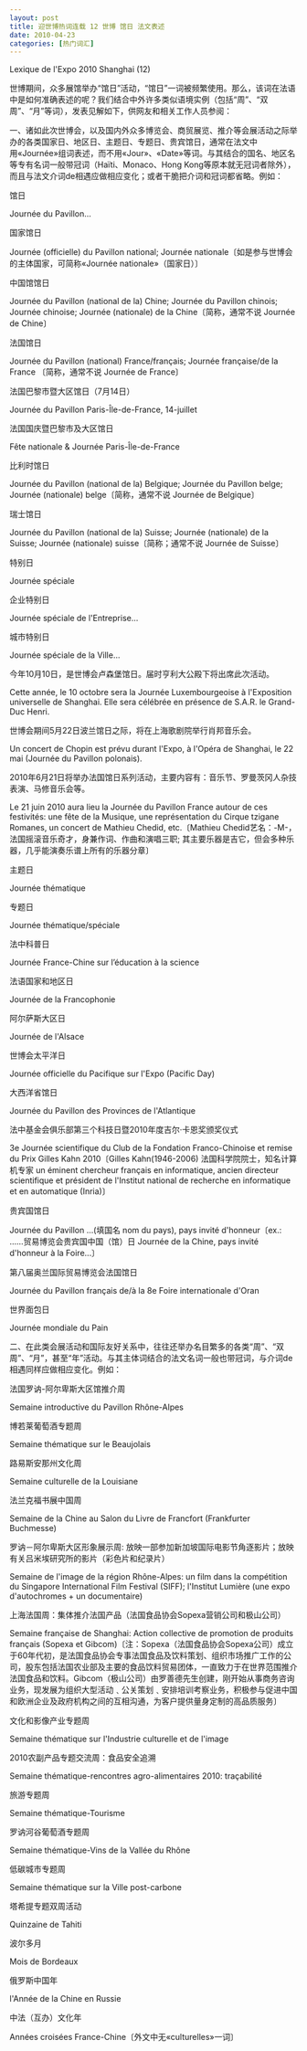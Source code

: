 ```yaml
---
layout: post
title: 迎世博热词连载 12 世博 馆日 法文表述
date: 2010-04-23
categories: [热门词汇]  
---
```


Lexique de l'Expo 2010 Shanghai (12)

世博期间，众多展馆举办“馆日”活动，“馆日”一词被频繁使用。那么，该词在法语中是如何准确表述的呢？我们结合中外许多类似语境实例（包括“周”、“双周”、“月”等词），发表见解如下，供网友和相关工作人员参阅：

一、诸如此次世博会，以及国内外众多博览会、商贸展览、推介等会展活动之际举办的各类国家日、地区日、主题日、专题日、贵宾馆日，通常在法文中用«Journée»组词表述，而不用«Jour»、«Date»等词。与其结合的国名、地区名等专有名词一般带冠词（Haïti、Monaco、Hong Kong等原本就无冠词者除外），而且与法文介词de相遇应做相应变化；或者干脆把介词和冠词都省略。例如：

馆日

Journée du Pavillon...

国家馆日

Journée (officielle) du Pavillon national; Journée nationale〔如是参与世博会的主体国家，可简称«Journée nationale»（国家日）〕

中国馆馆日

Journée du Pavillon (national de la) Chine; Journée du Pavillon chinois; Journée chinoise; Journée (nationale) de la Chine〔简称，通常不说 Journée de Chine〕

法国馆日

Journée du Pavillon (national) France/français; Journée française/de la France 〔简称，通常不说 Journée de France〕

法国巴黎市暨大区馆日（7月14日）

Journée du Pavillon Paris-Île-de-France, 14-juillet

法国国庆暨巴黎市及大区馆日

Fête nationale & Journée Paris-Île-de-France



比利时馆日

Journée du Pavillon (national de la) Belgique; Journée du Pavillon belge; Journée (nationale) belge〔简称，通常不说 Journée de Belgique〕

瑞士馆日

Journée du Pavillon (national de la) Suisse; Journée (nationale) de la Suisse; Journée (nationale) suisse〔简称；通常不说 Journée de Suisse〕

特别日

Journée spéciale

企业特别日

Journée spéciale de l'Entreprise...

城市特别日

Journée spéciale de la Ville...

今年10月10日，是世博会卢森堡馆日。届时亨利大公殿下将出席此次活动。

Cette année, le 10 octobre sera la Journée Luxembourgeoise à l'Exposition universelle de Shanghai. Elle sera célébrée en présence de S.A.R. le Grand-Duc Henri.

世博会期间5月22日波兰馆日之际，将在上海歌剧院举行肖邦音乐会。

Un concert de Chopin est prévu durant l'Expo, à l'Opéra de Shanghai, le 22 mai (Journée du Pavillon polonais).

2010年6月21日将举办法国馆日系列活动，主要内容有：音乐节、罗曼茨冈人杂技表演、马修音乐会等。

Le 21 juin 2010 aura lieu la Journée du Pavillon France autour de ces festivités: une fête de la Musique, une représentation du Cirque tzigane Romanes, un concert de Mathieu Chedid, etc.〔Mathieu Chedid艺名：-M-，法国摇滚音乐奇才，身兼作词、作曲和演唱三职; 其主要乐器是吉它，但会多种乐器，几乎能演奏乐谱上所有的乐器分章〕

主题日

Journée thématique

专题日

Journée thématique/spéciale

法中科普日

Journée France-Chine sur l’éducation à la science

法语国家和地区日

Journée de la Francophonie

阿尔萨斯大区日

Journée de l'Alsace

世博会太平洋日

Journée officielle du Pacifique sur l'Expo (Pacific Day)

大西洋省馆日

Journée du Pavillon des Provinces de l'Atlantique

法中基金会俱乐部第三个科技日暨2010年度吉尔·卡恩奖颁奖仪式

3e Journée scientifique du Club de la Fondation Franco-Chinoise et remise du Prix Gilles Kahn 2010〔Gilles Kahn(1946-2006) 法国科学院院士，知名计算机专家 un éminent chercheur français en informatique, ancien directeur scientifique et président de l'Institut national de recherche en informatique et en automatique (Inria)〕

贵宾国馆日

Journée du Pavillon ...(填国名 nom du pays), pays invité d'honneur〔ex.: ……贸易博览会贵宾国中国（馆）日 Journée de la Chine, pays invité d'honneur à la Foire...〕

第八届奥兰国际贸易博览会法国馆日

Journée du Pavillon français de/à la 8e Foire internationale d'Oran

世界面包日

Journée mondiale du Pain

二、在此类会展活动和国际友好关系中，往往还举办名目繁多的各类“周”、“双周”、“月”，甚至“年”活动。与其主体词结合的法文名词一般也带冠词，与介词de相遇同样应做相应变化。例如：



法国罗讷-阿尔卑斯大区馆推介周

Semaine introductive du Pavillon Rhône-Alpes

博若莱葡萄酒专题周

Semaine thématique sur le Beaujolais

路易斯安那州文化周

Semaine culturelle de la Louisiane

法兰克福书展中国周

Semaine de la Chine au Salon du Livre de Francfort (Frankfurter Buchmesse)

罗讷－阿尔卑斯大区形象展示周: 放映一部参加新加坡国际电影节角逐影片；放映有关吕米埃研究所的影片（彩色片和纪录片）

Semaine de l'image de la région Rhône-Alpes: un film dans la compétition du Singapore International Film Festival (SIFF); l'Institut Lumière (une expo d'autochromes + un documentaire)

上海法国周：集体推介法国产品（法国食品协会Sopexa营销公司和极山公司）

Semaine française de Shanghai: Action collective de promotion de produits français (Sopexa et Gibcom)〔注：Sopexa（法国食品协会Sopexa公司）成立于60年代初，是法国食品协会专事法国食品及饮料策划、组织市场推广工作的公司，股东包括法国农业部及主要的食品饮料贸易团体，一直致力于在世界范围推介法国食品和饮料。Gibcom（极山公司）由罗善德先生创建，刚开始从事商务咨询业务，现发展为组织大型活动﹑公关策划﹑安排培训考察业务，积极参与促进中国和欧洲企业及政府机构之间的互相沟通，为客户提供量身定制的高品质服务〕

文化和影像产业专题周

Semaine thématique sur l'Industrie culturelle et de l'image

2010农副产品专题交流周：食品安全追溯

Semaine thématique-rencontres agro-alimentaires 2010: traçabilité

旅游专题周

Semaine thématique-Tourisme

罗讷河谷葡萄酒专题周

Semaine thématique-Vins de la Vallée du Rhône

低碳城市专题周

Semaine thématique sur la Ville post-carbone

塔希提专题双周活动

Quinzaine de Tahiti

波尔多月

Mois de Bordeaux

俄罗斯中国年

l'Année de la Chine en Russie

中法（互办）文化年

Années croisées France-Chine〔外文中无«culturelles»一词〕
